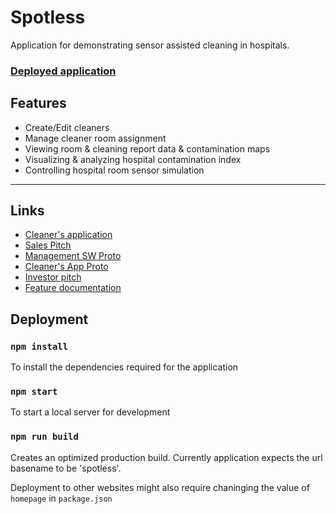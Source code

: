 # Spotless

Application for demonstrating sensor assisted cleaning in hospitals.

### [Deployed application](https://nkiuru.github.io/spotless/)

## Features
 - Create/Edit cleaners
 - Manage cleaner room assignment
 - Viewing room & cleaning report data & contamination maps
 - Visualizing & analyzing hospital contamination index
 - Controlling hospital room sensor simulation

---
## Links
 
 - [Cleaner's application](https://github.com/Harrisonnguyen1210/Cleaner_App)
 - [Sales Pitch](https://docs.google.com/presentation/d/1eqv7f4_LdPXw0PMm0jOgf4WXTxrPIxAH5x3VgmdcpUw/edit?usp=sharing)
 - [Management SW Proto](https://www.figma.com/proto/7qBabFUJ4VZN5W2mF4jfLu/CleanPanel?node-id=1%3A32&scaling=scale-down)
 - [Cleaner's App Proto](https://www.figma.com/proto/5BYS2nVKJfeRj6g0hgcFOB/Cleaner-application?scaling=scale-down&node-id=4%3A2)
 - [Investor pitch](https://drive.google.com/file/d/18LqdcH7Szju7H8vU0dZ8QbM5RhXH7xus/view?usp=sharing)
 - [Feature documentation](https://docs.google.com/document/d/1itw1sxx8LNXVSjJFGodLdUeIRXbcvTLeBCH9t8Xgq8Q/edit?usp=sharing)
 
 ## Deployment
 
 ### `npm install`
 To install the dependencies required for the application
 
 ### `npm start`
 To start a local server for development
 
 ### `npm run build`
 
 Creates an optimized production build. Currently application expects the url basename to be 'spotless'.
 
 Deployment to other websites might also require chaninging the value of `homepage` in `package.json` 
